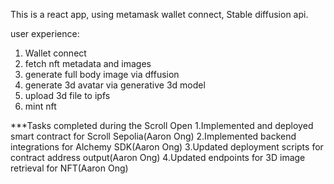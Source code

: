 This is a react app, using metamask wallet connect, Stable diffusion api. 

user experience:

1. Wallet connect
2. fetch nft metadata and images
3. generate full body image via dffusion
4. generate 3d avatar via generative 3d model
5. upload 3d file to ipfs
6. mint nft

***Tasks completed during the Scroll Open
1.Implemented and deployed smart contract for Scroll Sepolia(Aaron Ong)
2.Implemented backend integrations for Alchemy SDK(Aaron Ong)
3.Updated deployment scripts for contract address output(Aaron Ong)
4.Updated endpoints for 3D image retrieval for NFT(Aaron Ong)
   
